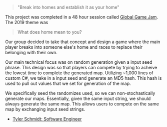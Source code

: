 
<p align="center">
  <!--<img src="https://raw.githubusercontent.com/GregHilston/Global-Game-Jam-2019/master/Global-Game-Jam-2019/Assets/Art/Home-is-Where.png">-->
</p>

<p align="center">
  <!--<img src="https://raw.githubusercontent.com/GregHilston/Global-Game-Jam-2019/master/Global-Game-Jam-2019/Assets/Art/in_game.png">-->
</p>

> "Break into homes and establish it as your home"

This project was completed in a 48 hour session called [Global Game Jam](https://globalgamejam.org/). The 2019 theme was 

> What does home mean to you?

Our group decided to take that concept and design a game where the main player breaks into someone else's home and races to replace their belonging with their own.

Our main technical focus was on random generation given a input seed phrase. This design was so that players can compete by trying to acheive the lowest time to complete the generated map. Utilizing ~1,000 lines of custom C#, we take in a input seed and generate an MD5 hash. This hash is used to pull out values that we set for generation of the map. 

We specifically seed the randomizes used, so we can non-stochastically generate our maps. Essentially, given the same input string, we should always generate the same map. This allows users to compete on the same map by exchanging input seed strings.



- [Tyler Schmidt: Software Engineer](https://github.com/downhillGames)
